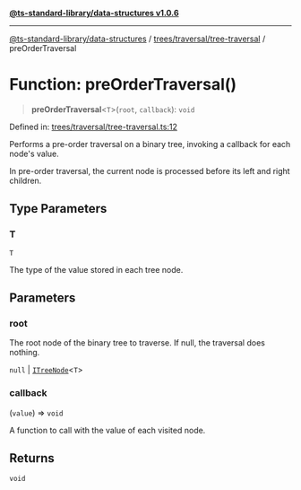 [**@ts-standard-library/data-structures v1.0.6**](../../../../README.md)

***

[@ts-standard-library/data-structures](../../../../modules.md) / [trees/traversal/tree-traversal](../README.md) / preOrderTraversal

# Function: preOrderTraversal()

> **preOrderTraversal**\<`T`\>(`root`, `callback`): `void`

Defined in: [trees/traversal/tree-traversal.ts:12](https://github.com/gabaudette/ts-stdlib/blob/4a412e6fb273dc9fcab54b84c05921f52dac4b3f/packages/data-structures/src/trees/traversal/tree-traversal.ts#L12)

Performs a pre-order traversal on a binary tree, invoking a callback for each node's value.

In pre-order traversal, the current node is processed before its left and right children.

## Type Parameters

### T

`T`

The type of the value stored in each tree node.

## Parameters

### root

The root node of the binary tree to traverse. If null, the traversal does nothing.

`null` | [`ITreeNode`](../../../tree-node/interfaces/ITreeNode.md)\<`T`\>

### callback

(`value`) => `void`

A function to call with the value of each visited node.

## Returns

`void`
